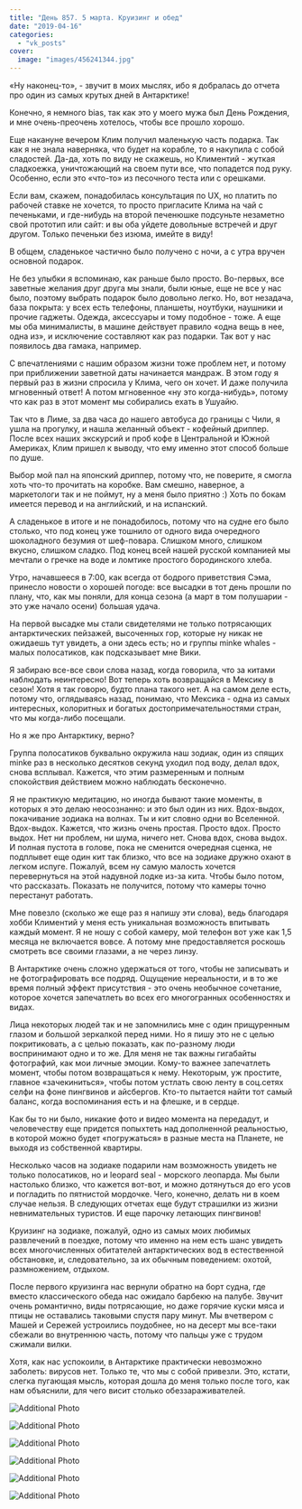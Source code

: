 ```yaml
---
title: "День 857. 5 марта. Круизинг и обед"
date: "2019-04-16"
categories: 
  - "vk_posts"
cover:
  image: "images/456241344.jpg"
---
```


«Ну наконец-то», - звучит в моих мыслях, ибо я добралась до отчета про один из самых крутых дней в Антарктике!

Конечно, я немного bias, так как это у моего мужа был День Рождения, и мне очень-преочень хотелось, чтобы все прошло хорошо.

<!--more-->

Еще накануне вечером Клим получил маленькую часть подарка. Так как я не знала наверняка, что будет на корабле, то я накупила с собой сладостей. Да-да, хоть по виду не скажешь, но Климентий - жуткая сладкоежка, уничтожающий на своем пути все, что попадется под руку. Особенно, если это «что-то» из песочного теста или с орешками.

Если вам, скажем, понадобилась консультация по UX, но платить по рабочей ставке не хочется, то просто пригласите Клима на чай с печеньками, и где-нибудь на второй печенюшке подсуньте незаметно свой прототип или сайт: и вы оба уйдете довольные встречей и друг другом. Только печеньки без изюма, имейте в виду!

В общем, сладенькое частично было получено с ночи, а с утра вручен основной подарок.

Не без улыбки я вспоминаю, как раньше было просто. Во-первых, все заветные желания друг друга мы знали, были юные, еще не все у нас было, поэтому выбрать подарок было довольно легко. Но, вот незадача, база покрыта: у всех есть телефоны, планшеты, ноутбуки, наушники и прочие гаджеты. Одежда, аксессуары и тому подобное - тоже. А еще мы оба минималисты, в машине действует правило «одна вещь в нее, одна из», и исключение составляют как раз подарки. Так вот у нас появилось два гамака, например.

С впечатлениями с нашим образом жизни тоже проблем нет, и потому при приближении заветной даты начинается мандраж. В этом году я первый раз в жизни спросила у Клима, чего он хочет. И даже получила мгновенный ответ! А потом мгновенное «ну это когда-нибудь», потому что как раз в этот момент мы собирались ехать в Ушуайю.

Так что в Лиме, за два часа до нашего автобуса до границы с Чили, я ушла на прогулку, и нашла желанный объект - кофейный дриппер. После всех наших экскурсий и проб кофе в Центральной и Южной Америках, Клим пришел к выводу, что ему именно этот способ больше по душе.

Выбор мой пал на японский дриппер, потому что, не поверите, я смогла хоть что-то прочитать на коробке. Вам смешно, наверное, а маркетологи так и не поймут, ну а меня было приятно :) Хоть по бокам имеется перевод и на английский, и на испанский.

А сладенькое в итоге и не понадобилось, потому что на судне его было столько, что под конец уже тошнило от одного вида очередного шоколадного безумия от шеф-повара. Слишком много, слишком вкусно, слишком сладко. Под конец всей нашей русской компанией мы мечтали о гречке на воде и ломтике простого бородинского хлеба.

Утро, начавшееся в 7:00, как всегда от бодрого приветствия Сэма, принесло новости о хорошей погоде: все высадки в тот день прошли по плану, что, как мы поняли, для конца сезона (а март в том полушарии - это уже начало осени) большая удача.

На первой высадке мы стали свидетелями не только потрясающих антарктических пейзажей, высоченных гор, которые ну никак не ожидаешь тут увидеть, а они здесь есть; но и группы minke whales - малых полосатиков, как подсказывает мне Вики.

Я забираю все-все свои слова назад, когда говорила, что за китами наблюдать неинтересно! Вот теперь хоть возвращайся в Мексику в сезон! Хотя я так говорю, будто плана такого нет. А на самом деле есть, потому что, оглядываясь назад, понимаю, что Мексика - одна из самых интересных, колоритных и богатых достопримечательностями стран, что мы когда-либо посещали.

Но я же про Антарктику, верно?

Группа полосатиков буквально окружила наш зодиак, один из спящих minke раз в несколько десятков секунд уходил под воду, делал вдох, снова всплывал. Кажется, что этим размеренным и полным спокойствия действием можно наблюдать бесконечно.

Я не практикую медитацию, но иногда бывают такие моменты, в которых я это делаю неосознанно: и это был один из них. Вдох-выдох, покачивание зодиака на волнах. Ты и кит словно одни во Вселенной. Вдох-выдох. Кажется, что жизнь очень простая. Просто вдох. Просто выдох. Нет ни проблем, ни шума, ничего нет. Снова вдох, снова выдох. И полная пустота в голове, пока не сменится очередная сценка, не подплывет еще один кит так близко, что все на зодиаке дружно охают в легком испуге. Пожалуй, всем ну самую малость хочется перевернуться на этой надувной лодке из-за кита. Чтобы было потом, что рассказать. Показать не получится, потому что камеры точно перестанут работать.

Мне повезло (сколько же еще раз я напишу эти слова), ведь благодаря хобби Климентий у меня есть уникальная возможность впитывать каждый момент. Я не ношу с собой камеру, мой телефон вот уже как 1,5 месяца не включается вовсе. А потому мне предоставляется роскошь смотреть все своими глазами, а не через линзу.

В Антарктике очень сложно удержаться от того, чтобы не записывать и не фотографировать все подряд. Ощущение нереальности, и в то же время полный эффект присутствия - это очень необычное сочетание, которое хочется запечатлеть во всех его многогранных особенностях и видах.

Лица некоторых людей так и не запомнились мне с один прищуренным глазом и большой зеркалкой перед ними. Но я пишу это не с целью покритиковать, а с целью показать, как по-разному люди воспринимают одно и то же. Для меня не так важны гигабайты фотографий, как мои личные эмоции. Кому-то важнее запечатлеть момент, чтобы потом возвращаться к нему. Некоторым, уж простите, главное «зачекиниться», чтобы потом устлать свою ленту в соц.сетях селфи на фоне пингвинов и айсбергов. Кто-то пытается найти тот самый баланс, когда воспоминания есть и на флешке, и в сердце.

Как бы то ни было, никакие фото и видео момента на передадут, и человечеству еще придется попыхтеть над дополненной реальностью, в которой можно будет «погружаться» в разные места на Планете, не выходя из собственной квартиры.

Несколько часов на зодиаке подарили нам возможность увидеть не только полосатиков, но и leopard seal - морского леопарда. Мы были настолько близко, что кажется вот-вот, и можно дотянуться до его усов и погладить по пятнистой мордочке. Чего, конечно, делать ни в коем случае нельзя. В следующих отчетах еще будут страшилки из жизни невнимательных туристов. И еще парочку летающих пингвинов!

Круизинг на зодиаке, пожалуй, одно из самых моих любимых развлечений в поездке, потому что именно на нем есть шанс увидеть всех многочисленных обитателей антарктических вод в естественной обстановке, и, следовательно, за их обычным поведением: охотой, размножением, отдыхом.

После первого круизинга нас вернули обратно на борт судна, где вместо классического обеда нас ожидало барбекю на палубе. Звучит очень романтично, виды потрясающие, но даже горячие куски мяса и птицы не оставались таковыми спустя пару минут. Мы вчетвером с Машей и Сережей устроились поудобнее, но на десерт мы все-таки сбежали во внутреннюю часть, потому что пальцы уже с трудом сжимали вилки.

Хотя, как нас успокоили, в Антарктике практически невозможно заболеть: вирусов нет. Только те, что мы с собой привезли. Это, кстати, слегка пугающая мысль, которая дошла до меня только после того, как нам объяснили, для чего висит столько обеззараживателей.

![Additional Photo](https://vodpop.ru/wp-content/uploads/2023/07/456241345.jpg)

![Additional Photo](https://vodpop.ru/wp-content/uploads/2023/07/456241346.jpg)

![Additional Photo](https://vodpop.ru/wp-content/uploads/2023/07/456241347.jpg)

![Additional Photo](https://vodpop.ru/wp-content/uploads/2023/07/456241348.jpg)

![Additional Photo](https://vodpop.ru/wp-content/uploads/2023/07/456241349.jpg)

![Additional Photo](https://vodpop.ru/wp-content/uploads/2023/07/456241350.jpg)
